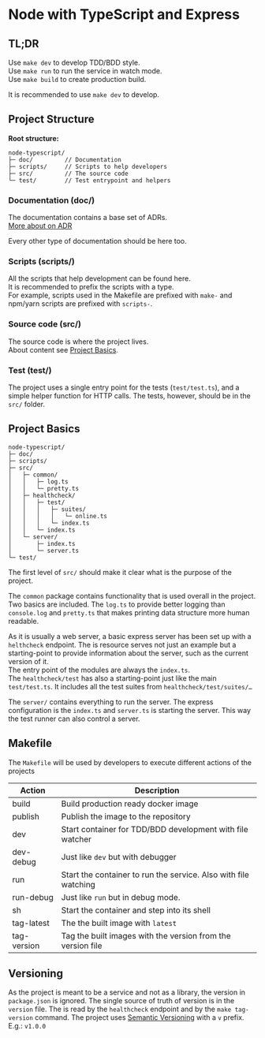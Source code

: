 # Node with TypeScript and Express

## TL;DR

Use `make dev` to develop TDD/BDD style.  
Use `make run` to run the service in watch mode.  
Use `make build` to create production build.  

It is recommended to use `make dev` to develop.

## Project Structure

**Root structure:**

    node-typescript/
    ├─ doc/         // Documentation
    ├─ scripts/     // Scripts to help developers
    ├─ src/         // The source code
    └─ test/        // Test entrypoint and helpers


### Documentation (doc/)

The documentation contains a base set of ADRs.  
[More about on ADR](http://thinkrelevance.com/blog/2011/11/15/documenting-architecture-decisions)

Every other type of documentation should be here too.

### Scripts (scripts/)

All the scripts that help development can be found here.  
It is recommended to prefix the scripts with a type.  
For example, scripts used in the Makefile are prefixed with `make-` and  
npm/yarn scripts are prefixed with `scripts-`.

### Source code (src/)

The source code is where the project lives.  
About content see [Project Basics](#project_basics).

### Test (test/)

The project uses a single entry point for the tests (`test/test.ts`),
and a simple helper function for HTTP calls.
The tests, however, should be in the `src/` folder.

## Project Basics

    node-typescript/
    ├─ doc/
    ├─ scripts/
    ├─ src/
    │   ├─ common/
    │   │   ├─ log.ts
    │   │   └─ pretty.ts
    │   ├─ healthcheck/
    │   │   ├─ test/
    │   │   │   ├─ suites/
    │   │   │   │   └─ online.ts
    │   │   │   └─ index.ts
    │   │   └─ index.ts
    │   └─ server/
    │       ├─ index.ts
    │       └─ server.ts
    └─ test/

The first level of `src/` should make it clear what is the purpose of the project.

The `common` package contains functionality that is used overall in the project.  
Two basics are included. The `log.ts` to provide better logging than `console.log` and `pretty.ts` that makes printing data structure more human readable.

As it is usually a web server, a basic express server has been set up with a `helthcheck` endpoint. The is resource serves not just an example but a starting-point to provide information about the server, such as the current version of it.  
The entry point of the modules are always the `index.ts`.  
The `healthcheck/test` has also a starting-point just like the main `test/test.ts`. It includes all the test suites from `healthcheck/test/suites/…`

The `server/` contains everything to run the server. The express configuration is the `index.ts` and `server.ts` is starting the server. This way the test runner can also control a server.

## Makefile

The `Makefile` will be used by developers to execute different actions of the projects

| Action      | Description                                                     |
|-------------|-----------------------------------------------------------------|
| build       | Build production ready docker image                             |
| publish     | Publish the image to the repository                             |
| dev         | Start container for TDD/BDD development with file watcher       |
| dev-debug   | Just like `dev` but with debugger                               |
| run         | Start the container to run the service. Also with file watching |
| run-debug   | Just like `run` but in debug mode.                              |
| sh          | Start the container and step into its shell                     |
| tag-latest  | The the built image with `latest`                               |
| tag-version | Tag the built images with the version from the version file     |

## Versioning

As the project is meant to be a service and not as a library, the version in `package.json` is ignored. The single source of truth of version is in the `version` file.
The is read by the `healthcheck` endpoint and by the `make tag-version` command.
The project uses [Semantic Versioning](https://semver.org/) with a `v` prefix.
E.g.: `v1.0.0`